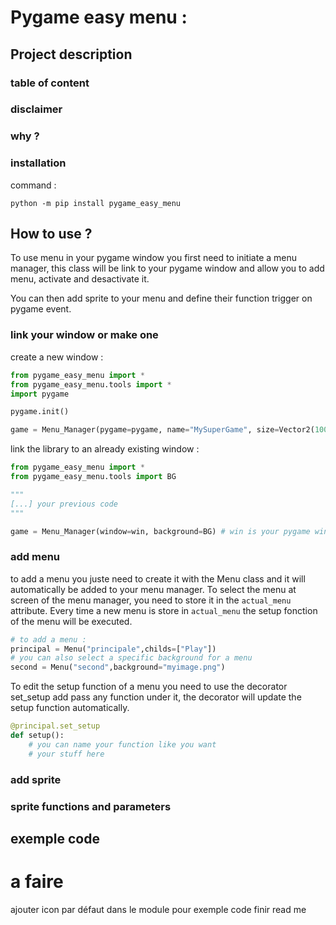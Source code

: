 # Pygame easy menu :

## Project description

### table of content

### disclaimer

### why ?

### installation

command :
```
python -m pip install pygame_easy_menu
```

## How to use ?

To use menu in your pygame window you first need to initiate a menu manager, this class will be link to your pygame window and allow you to add menu, activate and desactivate it.

You can then add sprite to your menu and define their function trigger on pygame event.

### link your window or make one

create a new window : 
```python
from pygame_easy_menu import *
from pygame_easy_menu.tools import *
import pygame

pygame.init()

game = Menu_Manager(pygame=pygame, name="MySuperGame", size=Vector2(1000,800), background=BG)
```

link the library to an already existing window :
```python
from pygame_easy_menu import *
from pygame_easy_menu.tools import BG

"""
[...] your previous code
"""

game = Menu_Manager(window=win, background=BG) # win is your pygame window
```

### add menu

to add a menu you juste need to create it with the Menu class and it will automatically be added to your menu manager. To select the menu at screen of the menu manager, you need to store it in the ``actual_menu`` attribute. Every time a new menu is store in ``actual_menu`` the setup fonction of the menu will be executed.

```python
# to add a menu :
principal = Menu("principale",childs=["Play"])
# you can also select a specific background for a menu
second = Menu("second",background="myimage.png")
```

To edit the setup function of a menu you need to use the decorator set_setup add pass any function under it, the decorator will update the setup function automatically.
```python
@principal.set_setup
def setup():
    # you can name your function like you want
    # your stuff here
```

### add sprite

### sprite functions and parameters

## exemple code


# a faire

ajouter icon par défaut dans le module pour exemple code
finir read me